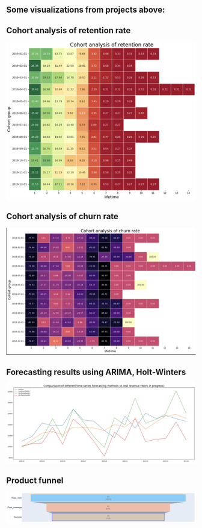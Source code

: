 ## Some visualizations from projects above:
## Cohort analysis of retention rate
![alt text](https://github.com/Denis1gn/portfolio/blob/main/SQL:Python%20projects/project%20results%20visualization/cohortretention.png)
## Cohort analysis of churn rate
![alt text](https://github.com/Denis1gn/portfolio/blob/main/SQL:Python%20projects/project%20results%20visualization/cohortchurn.png)
## Forecasting results using ARIMA, Holt-Winters
![alt text](https://github.com/Denis1gn/portfolio/blob/main/SQL:Python%20projects/project%20results%20visualization/forecasting.png)
## Product funnel
![alt text](https://github.com/Denis1gn/portfolio/blob/main/SQL:Python%20projects/project%20results%20visualization/funnel.png)
